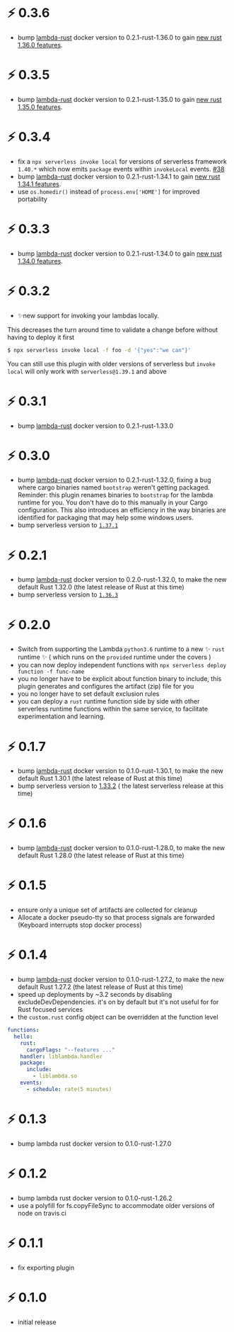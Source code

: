 # ⚡ 0.3.6

*  bump [lambda-rust](https://hub.docker.com/r/softprops/lambda-rust/) docker version to 0.2.1-rust-1.36.0 to gain [new rust 1.36.0 features](https://blog.rust-lang.org/2019/07/04/Rust-1.36.0.html).

# ⚡ 0.3.5

*  bump [lambda-rust](https://hub.docker.com/r/softprops/lambda-rust/) docker version to 0.2.1-rust-1.35.0 to gain [new rust 1.35.0 features](https://blog.rust-lang.org/2019/05/23/Rust-1.35.0.html).

# ⚡ 0.3.4

- fix a `npx serverless invoke local` for versions of serverless framework `1.40.*` which now emits `package` events  within `invokeLocal` events. [#38](https://github.com/softprops/serverless-rust/pull/38)
- bump [lambda-rust](https://hub.docker.com/r/softprops/lambda-rust/) docker version to 0.2.1-rust-1.34.1 to gain [new rust 1.34.1 features](https://blog.rust-lang.org/2019/04/25/Rust-1.34.1.html).
- use `os.homedir()` instead of `process.env['HOME']` for improved portability

# ⚡ 0.3.3

- bump [lambda-rust](https://hub.docker.com/r/softprops/lambda-rust/) docker version to 0.2.1-rust-1.34.0 to gain [new rust 1.34.0 features](https://blog.rust-lang.org/2019/04/11/Rust-1.34.0.html).

# ⚡ 0.3.2

- ✨new support for invoking your lambdas locally.

This decreases the turn around time to validate a change before
without having to deploy it first

```sh
$ npx serverless invoke local -f foo -d '{"yes":"we can"}'
```

You can still use this plugin with older versions of serverless but `invoke local` will only work with `serverless@1.39.1` and above

# ⚡ 0.3.1

- bump [lambda-rust](https://hub.docker.com/r/softprops/lambda-rust/) docker version to 0.2.1-rust-1.33.0

# ⚡ 0.3.0

- bump [lambda-rust](https://hub.docker.com/r/softprops/lambda-rust/) docker version to 0.2.1-rust-1.32.0, fixing a bug where cargo binaries named `bootstrap` weren't getting packaged. Reminder: this plugin renames binaries to `bootstrap` for the lambda runtime for you. You don't have do to this manually in your Cargo configuration. This also introduces an efficiency in the way binaries are identified for packaging that may help some windows users.
- bump serverless version to [`1.37.1`](https://github.com/serverless/serverless/releases/tag/v1.37.1)


# ⚡ 0.2.1

- bump [lambda-rust](https://hub.docker.com/r/softprops/lambda-rust/) docker version to 0.2.0-rust-1.32.0, to make the new default Rust 1.32.0 (the latest release of Rust at this time)
- bump serverless version to [`1.36.3`](https://github.com/serverless/serverless/releases/tag/v1.36.3)

# ⚡ 0.2.0

- Switch from supporting the Lambda `python3.6` runtime to a new ✨ `rust` runtime ✨ ( which runs on the `provided` runtime under the covers )
- you can now deploy independent functions with `npx serverless deploy function -f func-name`
- you no longer have to be explicit about function binary to include, this plugin generates and configures the artifact (zip) file for you
- you no longer have to set default exclusion rules
- you can deploy a `rust` runtime function side by side with other serverless runtime functions
  within the same service, to facilitate experimentation and learning.

# ⚡ 0.1.7

- bump [lambda-rust](https://hub.docker.com/r/softprops/lambda-rust/) docker version to 0.1.0-rust-1.30.1, to make the new default Rust 1.30.1 (the latest release of Rust at this time)
- bump serverless version to [1.33.2](https://github.com/serverless/serverless/blob/master/CHANGELOG.md#1332-18112018) ( the latest serverless release at this time)

# ⚡ 0.1.6

- bump [lambda-rust](https://hub.docker.com/r/softprops/lambda-rust/) docker version to 0.1.0-rust-1.28.0, to make the new default Rust 1.28.0 (the latest release of Rust at this time)

# ⚡ 0.1.5

- ensure only a unique set of artifacts are collected for cleanup
- Allocate a docker pseudo-tty so that process signals are forwarded (Keyboard interrupts stop docker process)

# ⚡ 0.1.4

- bump [lambda-rust](https://hub.docker.com/r/softprops/lambda-rust/) docker version to 0.1.0-rust-1.27.2, to make the new default Rust 1.27.2 (the latest release of Rust at this time)
- speed up deployments by ~3.2 seconds by disabling excludeDevDependencies. it's on by default but it's not useful for for Rust focused services
- the `custom.rust` config object can be overridden at the function level

```yaml
functions:
  hello:
    rust:
      cargoFlags: "--features ..."
    handler: liblambda.handler
    package:
      include:
        - liblambda.so
    events:
      - schedule: rate(5 minutes)
```

# ⚡ 0.1.3

- bump lambda rust docker version to 0.1.0-rust-1.27.0

# ⚡ 0.1.2

- bump lambda rust docker version to 0.1.0-rust-1.26.2
- use a polyfill for fs.copyFileSync to accommodate older versions of node on travis ci

# ⚡ 0.1.1

- fix exporting plugin

# ⚡ 0.1.0

- initial release
